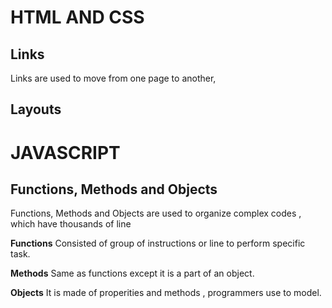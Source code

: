 # HTML AND CSS 

## Links

Links are used to move from one page to another, 

## Layouts



# JAVASCRIPT

## Functions, Methods and Objects

Functions, Methods and Objects are used to organize complex codes , which have thousands of line 

**Functions**
Consisted of group of instructions or line to perform specific task.

**Methods** 
Same as functions except it is a part of an object.

**Objects** 
It is made of properities and methods , programmers use to model.